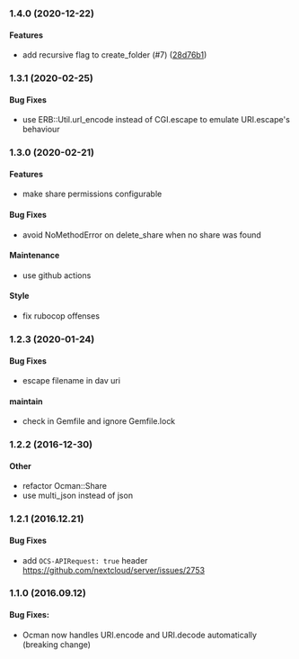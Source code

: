 <a name="1.4.0"></a>
### 1.4.0 (2020-12-22)

#### Features

* add recursive flag to create_folder (#7)	 ([28d76b1](/../commit/28d76b1))

<a name="1.3.1"></a>
### 1.3.1 (2020-02-25)

#### Bug Fixes

* use ERB::Util.url_encode instead of CGI.escape to emulate URI.escape's behaviour

<a name="1.3.0"></a>
### 1.3.0 (2020-02-21)

#### Features

* make share permissions configurable

#### Bug Fixes

* avoid NoMethodError on delete_share when no share was found

#### Maintenance

* use github actions

#### Style

* fix rubocop offenses

<a name="1.2.3"></a>
### 1.2.3 (2020-01-24)

#### Bug Fixes

* escape filename in dav uri

#### maintain

* check in Gemfile and ignore Gemfile.lock

<a name="1.2.2"></a>
### 1.2.2 (2016-12-30)

#### Other

* refactor Ocman::Share
* use multi_json instead of json

<a name="1.2.1"></a>
### 1.2.1 (2016.12.21)

#### Bug Fixes 

* add `OCS-APIRequest: true` header https://github.com/nextcloud/server/issues/2753

<a name="1.1.0"></a>
### 1.1.0 (2016.09.12)

#### Bug Fixes:

* Ocman now handles URI.encode and URI.decode automatically (breaking change)
